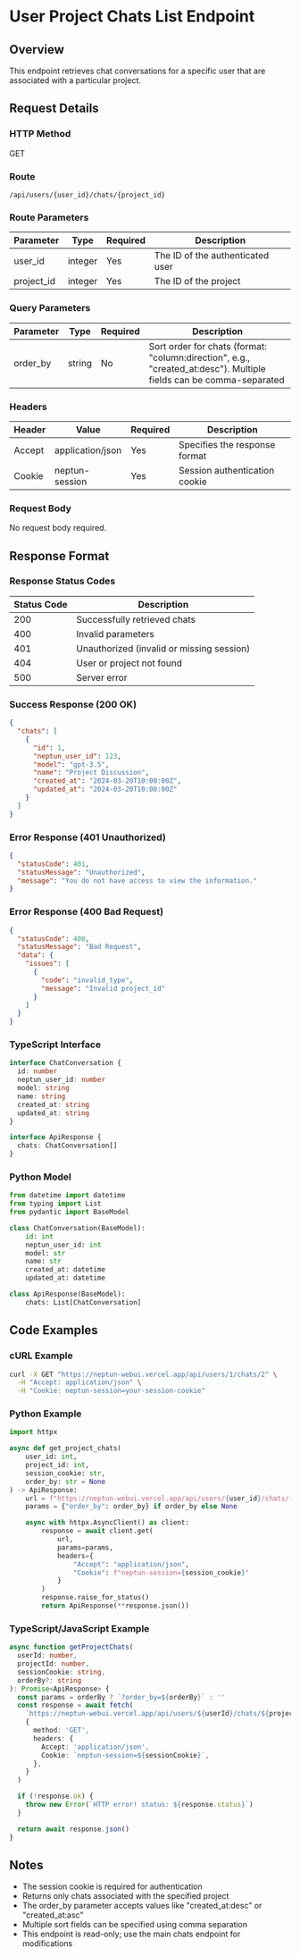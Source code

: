 # User Project Chats List Endpoint

## Overview

This endpoint retrieves chat conversations for a specific user that are associated with a particular project.

## Request Details

### HTTP Method

GET

### Route

`/api/users/{user_id}/chats/{project_id}`

### Route Parameters

| Parameter  | Type    | Required | Description                      |
| ---------- | ------- | -------- | -------------------------------- |
| user_id    | integer | Yes      | The ID of the authenticated user |
| project_id | integer | Yes      | The ID of the project            |

### Query Parameters

| Parameter | Type   | Required | Description                                                                                                        |
| --------- | ------ | -------- | ------------------------------------------------------------------------------------------------------------------ |
| order_by  | string | No       | Sort order for chats (format: "column:direction", e.g., "created_at:desc"). Multiple fields can be comma-separated |

### Headers

| Header | Value            | Required | Description                   |
| ------ | ---------------- | -------- | ----------------------------- |
| Accept | application/json | Yes      | Specifies the response format |
| Cookie | neptun-session   | Yes      | Session authentication cookie |

### Request Body

No request body required.

## Response Format

### Response Status Codes

| Status Code | Description                               |
| ----------- | ----------------------------------------- |
| 200         | Successfully retrieved chats              |
| 400         | Invalid parameters                        |
| 401         | Unauthorized (invalid or missing session) |
| 404         | User or project not found                 |
| 500         | Server error                              |

### Success Response (200 OK)

```json
{
  "chats": [
    {
      "id": 1,
      "neptun_user_id": 123,
      "model": "gpt-3.5",
      "name": "Project Discussion",
      "created_at": "2024-03-20T10:00:00Z",
      "updated_at": "2024-03-20T10:00:00Z"
    }
  ]
}
```

### Error Response (401 Unauthorized)

```json
{
  "statusCode": 401,
  "statusMessage": "Unauthorized",
  "message": "You do not have access to view the information."
}
```

### Error Response (400 Bad Request)

```json
{
  "statusCode": 400,
  "statusMessage": "Bad Request",
  "data": {
    "issues": [
      {
        "code": "invalid_type",
        "message": "Invalid project_id"
      }
    ]
  }
}
```

### TypeScript Interface

```typescript
interface ChatConversation {
  id: number
  neptun_user_id: number
  model: string
  name: string
  created_at: string
  updated_at: string
}

interface ApiResponse {
  chats: ChatConversation[]
}
```

### Python Model

```python
from datetime import datetime
from typing import List
from pydantic import BaseModel

class ChatConversation(BaseModel):
    id: int
    neptun_user_id: int
    model: str
    name: str
    created_at: datetime
    updated_at: datetime

class ApiResponse(BaseModel):
    chats: List[ChatConversation]
```

## Code Examples

### cURL Example

```bash
curl -X GET "https://neptun-webui.vercel.app/api/users/1/chats/2" \
  -H "Accept: application/json" \
  -H "Cookie: neptun-session=your-session-cookie"
```

### Python Example

```python
import httpx

async def get_project_chats(
    user_id: int,
    project_id: int,
    session_cookie: str,
    order_by: str = None
) -> ApiResponse:
    url = f"https://neptun-webui.vercel.app/api/users/{user_id}/chats/{project_id}"
    params = {"order_by": order_by} if order_by else None

    async with httpx.AsyncClient() as client:
        response = await client.get(
            url,
            params=params,
            headers={
                "Accept": "application/json",
                "Cookie": f"neptun-session={session_cookie}"
            }
        )
        response.raise_for_status()
        return ApiResponse(**response.json())
```

### TypeScript/JavaScript Example

```typescript
async function getProjectChats(
  userId: number,
  projectId: number,
  sessionCookie: string,
  orderBy?: string
): Promise<ApiResponse> {
  const params = orderBy ? `?order_by=${orderBy}` : ''
  const response = await fetch(
    `https://neptun-webui.vercel.app/api/users/${userId}/chats/${projectId}${params}`,
    {
      method: 'GET',
      headers: {
        Accept: 'application/json',
        Cookie: `neptun-session=${sessionCookie}`,
      },
    }
  )

  if (!response.ok) {
    throw new Error(`HTTP error! status: ${response.status}`)
  }

  return await response.json()
}
```

## Notes

- The session cookie is required for authentication
- Returns only chats associated with the specified project
- The order_by parameter accepts values like "created_at:desc" or "created_at:asc"
- Multiple sort fields can be specified using comma separation
- This endpoint is read-only; use the main chats endpoint for modifications
